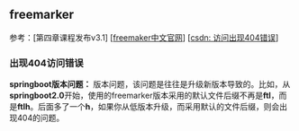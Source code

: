 ## freemarker

 参考：[第四章课程发布v3.1]  [[freemaker中文官网](http://freemarker.foofun.cn/index.html)]  [[csdn: 访问出现404错误](https://blog.csdn.net/weixin_43982212/article/details/105755598)]

### 出现404访问错误

**springboot版本问题：**
版本问题，该问题是往往是升级新版本导致的。比如，从**springboot2.0**开始，使用的freemarker版本采用的默认文件后缀不再是**ftl**，而是**ftlh**。后面多了一个**h**，如果你从低版本升级，而采用默认的文件后缀，则会出现404的问题。